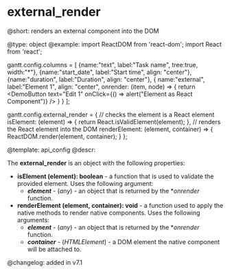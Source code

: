 external_render
=============


@short: renders an external component into the DOM
	

@type: object
@example:
import ReactDOM from 'react-dom';
import React from 'react';

gantt.config.columns = [
	{name:"text",       label:"Task name",  tree:true, width:"*"},
	{name:"start_date", label:"Start time", align: "center"},
	{name:"duration",   label:"Duration",   align: "center"},
	{ 
		name:"external", label:"Element 1", align: "center",
		onrender: (item, node) => {
			return <DemoButton
					text="Edit 1"
					onClick={() => alert("Element as React Component")}
					/>
		}
	}
];

gantt.config.external_render = { 
	// checks the element is a React element
	isElement: (element) => {
		return React.isValidElement(element);
	},
	// renders the React element into the DOM
	renderElement: (element, container) => {
		ReactDOM.render(element, container);
	}
};

@template:	api_config
@descr:

The **external_render** is an object with the following properties:

- <span class=submethod>**isElement (element): boolean**</span> - a function that is used to validate the provided element. Uses the following argument:
    - **_element_** - (*any*) - an object that is returned by the **onrender* function.
- <span class=submethod>**renderElement (element, container): void**</span> - a function used to apply the native methods to render native components. Uses the following arguments:
    - **_element_** - (*any*) - an object that is returned by the **onrender* function.
    - **_container_** - (*HTMLElement*) - a DOM element the native component will be attached to.



@changelog: added in v7.1
